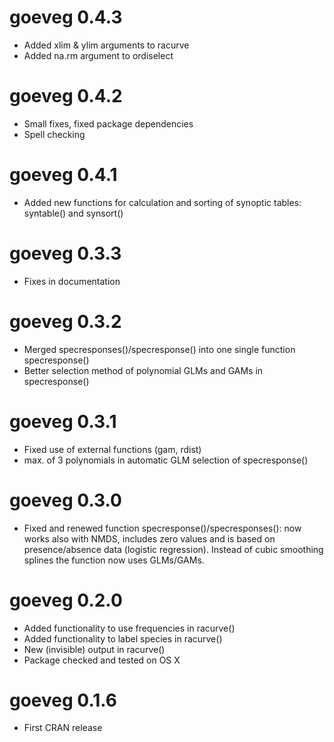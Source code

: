 # goeveg 0.4.3
- Added xlim & ylim arguments to racurve
- Added na.rm argument to ordiselect

# goeveg 0.4.2
- Small fixes, fixed package dependencies
- Spell checking

# goeveg 0.4.1
- Added new functions for calculation and sorting of synoptic tables: syntable() and synsort()

# goeveg 0.3.3
- Fixes in documentation

# goeveg 0.3.2
- Merged specresponses()/specresponse() into one single function specresponse()
- Better selection method of polynomial GLMs and GAMs in specresponse()

# goeveg 0.3.1

- Fixed use of external functions (gam, rdist)
- max. of 3 polynomials in automatic GLM selection of specresponse()

# goeveg 0.3.0

- Fixed and renewed function specresponse()/specresponses(): now works also with NMDS, includes zero values and is based on presence/absence data (logistic regression). Instead of cubic smoothing splines the function now uses GLMs/GAMs.

# goeveg 0.2.0

- Added functionality to use frequencies in racurve()
- Added functionality to label species in racurve()
- New (invisible) output in racurve()
- Package checked and tested on OS X

# goeveg 0.1.6

- First CRAN release
